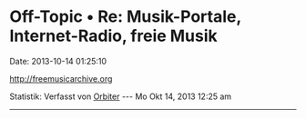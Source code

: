 Off-Topic • Re: Musik-Portale, Internet-Radio, freie Musik
==========================================================

Date: 2013-10-14 01:25:10

<http://freemusicarchive.org>

Statistik: Verfasst von
[Orbiter](http://forum.yacy-websuche.de/memberlist.php?mode=viewprofile&u=2)
--- Mo Okt 14, 2013 12:25 am

------------------------------------------------------------------------
